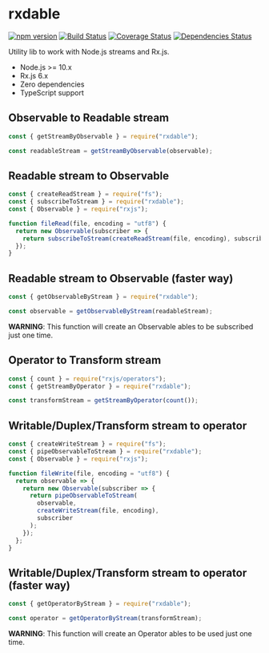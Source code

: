 # rxdable

[![npm version](https://badge.fury.io/js/rxdable.svg)](https://badge.fury.io/js/rxdable) [![Build Status](https://travis-ci.com/greguz/rxdable.svg?branch=master)](https://travis-ci.com/greguz/rxdable) [![Coverage Status](https://coveralls.io/repos/github/greguz/rxdable/badge.svg?branch=master)](https://coveralls.io/github/greguz/rxdable?branch=master) [![Dependencies Status](https://david-dm.org/greguz/rxdable.svg)](https://david-dm.org/greguz/rxdable.svg)

Utility lib to work with Node.js streams and Rx.js.

- Node.js >= 10.x
- Rx.js 6.x
- Zero dependencies
- TypeScript support

## Observable to Readable stream

```javascript
const { getStreamByObservable } = require("rxdable");

const readableStream = getStreamByObservable(observable);
```

## Readable stream to Observable

```javascript
const { createReadStream } = require("fs");
const { subscribeToStream } = require("rxdable");
const { Observable } = require("rxjs");

function fileRead(file, encoding = "utf8") {
  return new Observable(subscriber => {
    return subscribeToStream(createReadStream(file, encoding), subscriber);
  });
}
```

## Readable stream to Observable (faster way)

```javascript
const { getObservableByStream } = require("rxdable");

const observable = getObservableByStream(readableStream);
```

**WARNING**: This function will create an Observable ables to be subscribed just one time.

## Operator to Transform stream

```javascript
const { count } = require("rxjs/operators");
const { getStreamByOperator } = require("rxdable");

const transformStream = getStreamByOperator(count());
```

## Writable/Duplex/Transform stream to operator

```javascript
const { createWriteStream } = require("fs");
const { pipeObservableToStream } = require("rxdable");
const { Observable } = require("rxjs");

function fileWrite(file, encoding = "utf8") {
  return observable => {
    return new Observable(subscriber => {
      return pipeObservableToStream(
        observable,
        createWriteStream(file, encoding),
        subscriber
      );
    });
  };
}
```

## Writable/Duplex/Transform stream to operator (faster way)

```javascript
const { getOperatorByStream } = require("rxdable");

const operator = getOperatorByStream(transformStream);
```

**WARNING**: This function will create an Operator ables to be used just one time.
